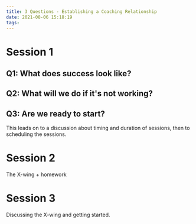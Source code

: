 ```yaml
---
title: 3 Questions - Establishing a Coaching Relationship
date: 2021-08-06 15:18:19
tags:
---
```


# Session 1

## Q1: What does success look like?

## Q2: What will we do if it's not working?

## Q3: Are we ready to start?

This leads on to a discussion about timing and duration of sessions, then to scheduling the sessions.

# Session 2

The X-wing + homework

# Session 3

Discussing the X-wing and getting started.
